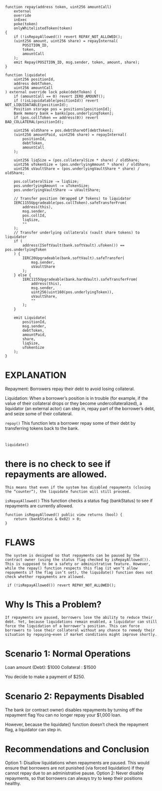 ```solidity
function repay(address token, uint256 amountCall)
    external
    override
    inExec
    poke(token)
    onlyWhitelistedToken(token)
{
    if (!isRepayAllowed()) revert REPAY_NOT_ALLOWED();
    (uint256 amount, uint256 share) = repayInternal(
        POSITION_ID,
        token,
        amountCall
    );
    emit Repay(POSITION_ID, msg.sender, token, amount, share);
}

function liquidate(
    uint256 positionId,
    address debtToken,
    uint256 amountCall
) external override lock poke(debtToken) {
    if (amountCall == 0) revert ZERO_AMOUNT();
    if (!isLiquidatable(positionId)) revert NOT_LIQUIDATABLE(positionId);
    Position storage pos = positions[positionId];
    Bank memory bank = banks[pos.underlyingToken];
    if (pos.collToken == address(0)) revert BAD_COLLATERAL(positionId);

    uint256 oldShare = pos.debtShareOf[debtToken];
    (uint256 amountPaid, uint256 share) = repayInternal(
        positionId,
        debtToken,
        amountCall
    );

    uint256 liqSize = (pos.collateralSize * share) / oldShare;
    uint256 uTokenSize = (pos.underlyingAmount * share) / oldShare;
    uint256 uVaultShare = (pos.underlyingVaultShare * share) / oldShare;

    pos.collateralSize -= liqSize;
    pos.underlyingAmount -= uTokenSize;
    pos.underlyingVaultShare -= uVaultShare;

    // Transfer position (Wrapped LP Tokens) to liquidator
    IERC1155Upgradeable(pos.collToken).safeTransferFrom(
        address(this),
        msg.sender,
        pos.collId,
        liqSize,
        ""
    );
    // Transfer underlying collaterals (vault share tokens) to liquidator
    if (
        address(ISoftVault(bank.softVault).uToken()) == pos.underlyingToken
    ) {
        IERC20Upgradeable(bank.softVault).safeTransfer(
            msg.sender,
            uVaultShare
        );
    } else {
        IERC1155Upgradeable(bank.hardVault).safeTransferFrom(
            address(this),
            msg.sender,
            uint256(uint160(pos.underlyingToken)),
            uVaultShare,
            ""
        );
    }

    emit Liquidate(
        positionId,
        msg.sender,
        debtToken,
        amountPaid,
        share,
        liqSize,
        uTokenSize
    );
}

```

# EXPLANATION
Repayment: Borrowers repay their debt to avoid losing collateral.

Liquidation: When a borrower’s position is in trouble (for example, if the value of their collateral drops or they become undercollateralized), a liquidator (an external actor) can step in, repay part of the borrower’s debt, and seize some of their collateral.

`repay()`
This function lets a borrower repay some of their debt by transferring tokens back to the bank.

#

`liquidate()`
# there is no check to see if repayments are allowed.
`This means that even if the system has disabled repayments (closing the “counter”), the liquidate function will still proceed.`


`isRepayAllowed()`
This function checks a status flag (bankStatus) to see if repayments are currently allowed.

```solidity
function isRepayAllowed() public view returns (bool) {
    return (bankStatus & 0x02) > 0;
}
```

# FLAWS

`The system is designed so that repayments can be paused by the contract owner (using the status flag checked by isRepayAllowed()). This is supposed to be a safety or administrative feature. However, while the repay() function respects this flag (it won’t allow repayments if the flag isn’t set), the liquidate() function does not check whether repayments are allowed.`

```solidity 
 if (!isRepayAllowed()) revert REPAY_NOT_ALLOWED();

```

# Why Is This a Problem?

`If repayments are paused, borrowers lose the ability to reduce their debt. Yet, because liquidations remain enabled, a liquidator can still force the liquidation of a borrower’s position. This can force borrowers to lose their collateral without any chance to remedy their situation by repaying—even if market conditions might improve shortly.`


# Scenario 1: Normal Operations
Loan amount (Debt): $1000
Collateral : $1500

You decide to make a payment of $250.

# Scenario 2: Repayments Disabled
The bank (or contract owner) disables repayments by turning off the repayment flag 
You can no longer repay your $1,000 loan.

However, because the liquidate() function doesn’t check the repayment flag, a liquidator can step in.


# Recommendations and Conclusion
Option 1: Disallow liquidations when repayments are paused. This would ensure that borrowers are not punished (via forced liquidation) if they cannot repay due to an administrative pause.
Option 2: Never disable repayments, so that borrowers can always try to keep their positions healthy.








